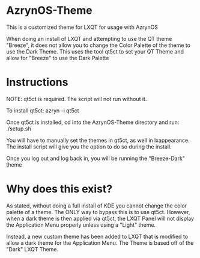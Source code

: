 # AzrynOS-Theme

This is a customized theme for LXQT for usage with AzrynOS

When doing an install of LXQT and attempting to use the QT theme "Breeze", it does not allow you to change the Color Palette of the theme to use the Dark Theme.
This uses the tool qt5ct to set your QT Theme and allow for "Breeze" to use the Dark Palette

# Instructions

NOTE:  qt5ct is required.  The script will not run without it.

To install qt5ct:
	azryn -i qt5ct

Once qt5ct is installed, cd into the AzrynOS-Theme directory and run:
	./setup.sh

You will have to manually set the themes in qt5ct, as well in lxappearance.  The install script will give you the option to do so during the install.

Once you log out and log back in, you will be running the "Breeze-Dark" theme

# Why does this exist?

As stated, without doing a full install of KDE you cannot change the color palette of a theme.  The ONLY way to bypass this is to use qt5ct.  However, when a dark theme is then applied via qt5ct, the LXQT Panel will not display the Application Menu properly unless using a "Light" theme.

Instead, a new custom theme has been added to LXQT that is modified to allow a dark theme for the Application Menu.  The Theme is based off of the "Dark" LXQT Theme.

